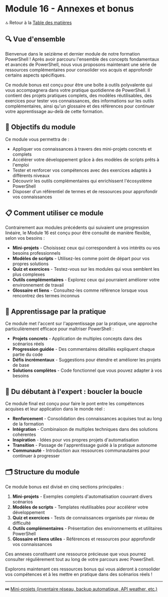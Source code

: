 # Module 16 - Annexes et bonus

🔝 Retour à la [Table des matières](/SOMMAIRE.md)

## 🔍 Vue d'ensemble

Bienvenue dans le seizième et dernier module de notre formation PowerShell ! Après avoir parcouru l'ensemble des concepts fondamentaux et avancés de PowerShell, nous vous proposons maintenant une série de ressources complémentaires pour consolider vos acquis et approfondir certains aspects spécifiques.

Ce module bonus est conçu pour être une boîte à outils polyvalente qui vous accompagnera dans votre pratique quotidienne de PowerShell. Il contient des projets pratiques complets, des modèles réutilisables, des exercices pour tester vos connaissances, des informations sur les outils complémentaires, ainsi qu'un glossaire et des références pour continuer votre apprentissage au-delà de cette formation.

## 🎯 Objectifs du module

Ce module vous permettra de :

- Appliquer vos connaissances à travers des mini-projets concrets et complets
- Accélérer votre développement grâce à des modèles de scripts prêts à l'emploi
- Tester et renforcer vos compétences avec des exercices adaptés à différents niveaux
- Découvrir les outils complémentaires qui enrichissent l'écosystème PowerShell
- Disposer d'un référentiel de termes et de ressources pour approfondir vos connaissances

## 📋 Comment utiliser ce module

Contrairement aux modules précédents qui suivaient une progression linéaire, le Module 16 est conçu pour être consulté de manière flexible, selon vos besoins :

- **Mini-projets** - Choisissez ceux qui correspondent à vos intérêts ou vos besoins professionnels
- **Modèles de scripts** - Utilisez-les comme point de départ pour vos propres solutions
- **Quiz et exercices** - Testez-vous sur les modules qui vous semblent les plus complexes
- **Outils complémentaires** - Explorez ceux qui pourraient améliorer votre environnement de travail
- **Glossaire et liens** - Consultez-les comme référence lorsque vous rencontrez des termes inconnus

## 🚀 Apprentissage par la pratique

Ce module met l'accent sur l'apprentissage par la pratique, une approche particulièrement efficace pour maîtriser PowerShell :

- **Projets concrets** - Application de multiples concepts dans des scénarios réels
- **Progression guidée** - Des commentaires détaillés expliquent chaque partie du code
- **Défis incrémentaux** - Suggestions pour étendre et améliorer les projets de base
- **Solutions complètes** - Code fonctionnel que vous pouvez adapter à vos besoins

## 🔄 Du débutant à l'expert : boucler la boucle

Ce module final est conçu pour faire le pont entre les compétences acquises et leur application dans le monde réel :

- **Renforcement** - Consolidation des connaissances acquises tout au long de la formation
- **Intégration** - Combinaison de multiples techniques dans des solutions cohérentes
- **Inspiration** - Idées pour vos propres projets d'automatisation
- **Transition** - Passage de l'apprentissage guidé à la pratique autonome
- **Communauté** - Introduction aux ressources communautaires pour continuer à progresser

## 🗂️ Structure du module

Ce module bonus est divisé en cinq sections principales :

1. **Mini-projets** - Exemples complets d'automatisation couvrant divers scénarios
2. **Modèles de scripts** - Templates réutilisables pour accélérer votre développement
3. **Quiz et exercices** - Tests de connaissances organisés par niveau de difficulté
4. **Outils complémentaires** - Présentation des environnements et utilitaires PowerShell
5. **Glossaire et liens utiles** - Références et ressources pour approfondir vos connaissances

Ces annexes constituent une ressource précieuse que vous pourrez consulter régulièrement tout au long de votre parcours avec PowerShell.

Explorons maintenant ces ressources bonus qui vous aideront à consolider vos compétences et à les mettre en pratique dans des scénarios réels !

---

⏭️ [Mini-projets (inventaire réseau, backup automatique, API weather, etc.)](/annexes/16-1-mini-projets.md)
